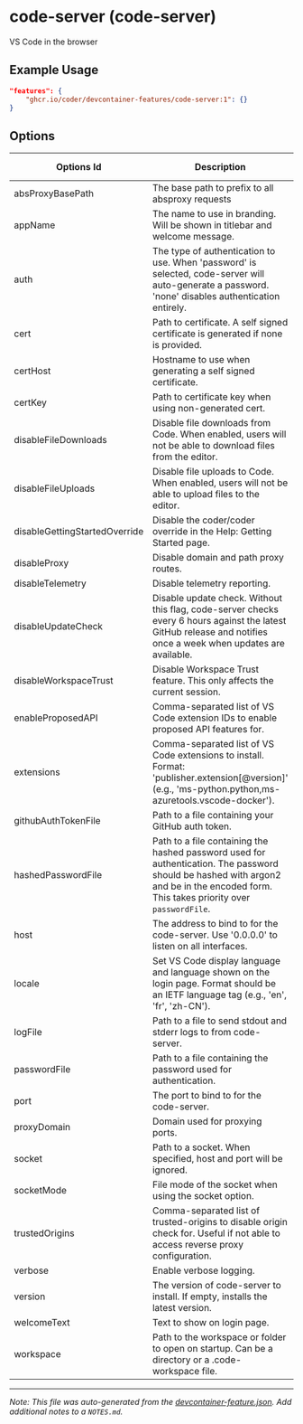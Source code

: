
# code-server (code-server)

VS Code in the browser

## Example Usage

```json
"features": {
    "ghcr.io/coder/devcontainer-features/code-server:1": {}
}
```

## Options

| Options Id | Description | Type | Default Value |
|-----|-----|-----|-----|
| absProxyBasePath | The base path to prefix to all absproxy requests | string | - |
| appName | The name to use in branding. Will be shown in titlebar and welcome message. | string | - |
| auth | The type of authentication to use. When 'password' is selected, code-server will auto-generate a password. 'none' disables authentication entirely. | string | password |
| cert | Path to certificate. A self signed certificate is generated if none is provided. | string | - |
| certHost | Hostname to use when generating a self signed certificate. | string | - |
| certKey | Path to certificate key when using non-generated cert. | string | - |
| disableFileDownloads | Disable file downloads from Code. When enabled, users will not be able to download files from the editor. | boolean | false |
| disableFileUploads | Disable file uploads to Code. When enabled, users will not be able to upload files to the editor. | boolean | false |
| disableGettingStartedOverride | Disable the coder/coder override in the Help: Getting Started page. | boolean | false |
| disableProxy | Disable domain and path proxy routes. | boolean | false |
| disableTelemetry | Disable telemetry reporting. | boolean | false |
| disableUpdateCheck | Disable update check. Without this flag, code-server checks every 6 hours against the latest GitHub release and notifies once a week when updates are available. | boolean | false |
| disableWorkspaceTrust | Disable Workspace Trust feature. This only affects the current session. | boolean | false |
| enableProposedAPI | Comma-separated list of VS Code extension IDs to enable proposed API features for. | string | - |
| extensions | Comma-separated list of VS Code extensions to install. Format: 'publisher.extension[@version]' (e.g., 'ms-python.python,ms-azuretools.vscode-docker'). | string | - |
| githubAuthTokenFile | Path to a file containing your GitHub auth token. | string | - |
| hashedPasswordFile | Path to a file containing the hashed password used for authentication. The password should be hashed with argon2 and be in the encoded form. This takes priority over `passwordFile`. | string | - |
| host | The address to bind to for the code-server. Use '0.0.0.0' to listen on all interfaces. | string | 127.0.0.1 |
| locale | Set VS Code display language and language shown on the login page. Format should be an IETF language tag (e.g., 'en', 'fr', 'zh-CN'). | string | - |
| logFile | Path to a file to send stdout and stderr logs to from code-server. | string | /tmp/code-server.log |
| passwordFile | Path to a file containing the password used for authentication. | string | - |
| port | The port to bind to for the code-server. | string | 8080 |
| proxyDomain | Domain used for proxying ports. | string | - |
| socket | Path to a socket. When specified, host and port will be ignored. | string | - |
| socketMode | File mode of the socket when using the socket option. | string | - |
| trustedOrigins | Comma-separated list of trusted-origins to disable origin check for. Useful if not able to access reverse proxy configuration. | string | - |
| verbose | Enable verbose logging. | boolean | false |
| version | The version of code-server to install. If empty, installs the latest version. | string | - |
| welcomeText | Text to show on login page. | string | - |
| workspace | Path to the workspace or folder to open on startup. Can be a directory or a .code-workspace file. | string | - |



---

_Note: This file was auto-generated from the [devcontainer-feature.json](https://github.com/coder/devcontainer-features/blob/main/src/code-server/devcontainer-feature.json).  Add additional notes to a `NOTES.md`._
